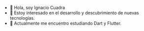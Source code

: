 - 👋 Hola, soy Ignacio Cuadra
- 👀 Estoy interesado en el desarrollo y descubrimiento de nuevas tecnologías.
- 🌱 Actualmente me encuentro estudiando Dart y Flutter.

<!---

- 💞️ I’m looking to collaborate on ...
- 📫 How to reach me ...

ignacio-cuadra/ignacio-cuadra is a ✨ special ✨ repository because its `README.md` (this file) appears on your GitHub profile.
You can click the Preview link to take a look at your changes.
--->
